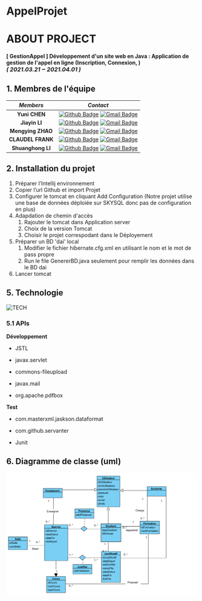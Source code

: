 
# AppelProjet

# ABOUT PROJECT
#### [ GestionAppel ] Développement d'un site web en Java : Application de gestion de l'appel en ligne (Inscription, Connexion, ) <br><span style="font-size:15px">*( 2021.03.21 ~ 2021.04.01 )*</span>

## 1. Membres de l'équipe

|*Members*|*Contact*|
|:---:|---|
|**Yuni CHEN**|[![Github Badge](https://img.shields.io/badge/-Github-000?style=flat-square&logo=Github&logoColor=white)](https://github.com/StevenZZJ) [![Gmail Badge](https://img.shields.io/badge/-steven.zhouzijing@gmail.com-c14438?style=flat-square&logo=Gmail&logoColor=white&link=mailto:steven.zhouzijing@gmail.com)](mailto:steven.zhouzijing@gmail.com)|
|**Jiayin LI**|[![Github Badge](https://img.shields.io/badge/-Github-000?style=flat-square&logo=Github&logoColor=white)](http://github.com/ljy9988) [![Gmail Badge](https://img.shields.io/badge/-jiayin.li9988@gmail.com-c14438?style=flat-square&logo=Gmail&logoColor=white&link=mailto:jiayin.li9988@gmail.com)](mailto:jiayin.li9988@gmail.com)|
|**Mengying ZHAO**|[![Github Badge](https://img.shields.io/badge/-Github-000?style=flat-square&logo=Github&logoColor=white)](https://github.com/Gabrielle07) [![Gmail Badge](https://img.shields.io/badge/-tongliu024@gmail.com-c14438?style=flat-square&logo=Gmail&logoColor=white&link=mailto:tongliu024@gmail.com)](mailto:tongliu024@gmail.com)|
|**CLAUDEL FRANK**|[![Github Badge](https://img.shields.io/badge/-Github-000?style=flat-square&logo=Github&logoColor=white)](https://github.com/faresmegari) [![Gmail Badge](https://img.shields.io/badge/-faares.mega@gmail.com-c14438?style=flat-square&logo=Gmail&logoColor=white&link=mailto:faares.mega@gmail.com)](mailto:faares.mega@gmail.com)|
|**Shuanghong LI**|[![Github Badge](https://img.shields.io/badge/-Github-000?style=flat-square&logo=Github&logoColor=white)](https://github.com/Li-Shuanghong) [![Gmail Badge](https://img.shields.io/badge/-lishuanghong3849@gmail.com-c14438?style=flat-square&logo=Gmail&logoColor=white&link=mailto:lishuanghong3849@gmail.com)](mailto:lishuanghong3849@gmail.com)|
## 2. Installation du projet
1. Préparer l’Intellij environnement
2. Copier l’url Github et import Projet
3. Configurer le tomcat en cliquant Add Configuration
(Notre projet utilise une base de données déploiée sur SKYSQL donc pas de configuration en plus) 
4. Adapdation de chemin d'accès 
      1. Rajouter le tomcat dans Application server
      3. Choix de la version Tomcat
      4. Choisir le projet correspodant dans le Déployement
5. Préparer un BD 'dai' local
      1. Modifier le fichier hibernate.cfg.xml en utilisant le nom et le mot de pass propre
      2. Run le file GenererBD.java seulement pour remplir les données dans le BD dai
7. Lancer tomcat


## 5. Technologie
![TECH](img/tech.png)
### 5.1 APIs

**Développement**

- JSTL

- javax.servlet

- commons-fileupload

- javax.mail

- org.apache.pdfbox

**Test**

- com.masterxml.jaskson.dataformat

- com.github.servanter

- Junit
## 6. Diagramme de classe (uml)
![UML](captures/UML.png)
